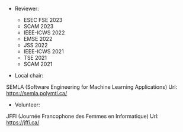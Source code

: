 
* Reviewer:
  - ESEC FSE 2023
  - SCAM 2023
  - IEEE-ICWS 2022
  - EMSE 2022
  - JSS 2022
  - IEEE-ICWS 2021
  - TSE 2021
  - SCAM 2021
  
* Local chair:

SEMLA (Software Engineering for Machine Learning Applications)
Url: https://semla.polymtl.ca/

* Volunteer:

JFFI (Journée Francophone des Femmes en Informatique)
Url: https://jffi.ca/
